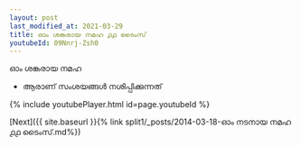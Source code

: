 ```yaml
---
layout: post
last_modified_at: 2021-03-29
title: ഓം ശങ്കരായ നമഹ ൧൧ ടൈംസ്
youtubeId: 09Nnrj-Zsh0
---
```

 
 
 ഓം ശങ്കരായ നമഹ 
 
 -  ആരാണ് സംശയങ്ങൾ നശിപ്പിക്കുന്നത് 
 
  
 
  
 
 
 
 
 
 


{% include youtubePlayer.html id=page.youtubeId %}
 
[Next]({{ site.baseurl }}{% link  split1/_posts/2014-03-18-ഓം നടനായ നമഹ ൧൧ ടൈംസ്.md%})
 
